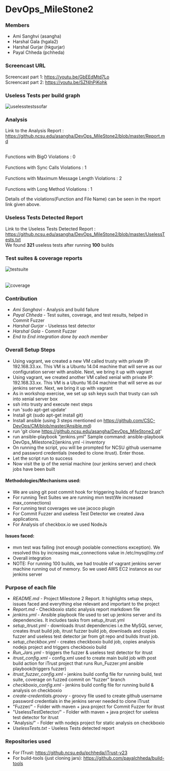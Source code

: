 # DevOps_MileStone2

### Members
   - Ami Sanghvi (asangha)
   - Harshal Gala (hgala2)
   - Harshal Gurjar (hkgurjar)
   - Payal Chheda (pchheda)

### Screencast URL
Screencast part 1: https://youtu.be/GbEEdMtd7Lo  <br/>
Screencast part 2: https://youtu.be/SZf4hPjKohk

### Useless Tests per build graph
![uselesstestssofar](https://media.github.ncsu.edu/user/5748/files/a1bdd284-c612-11e7-992a-e9f88e5fa731)

### Analysis
Link to the Analysis Report : https://github.ncsu.edu/asangha/DevOps_MileStone2/blob/master/Report.md

<br>Functions with BigO Violations : 0 </br>
<br>Functions with Sync Calls Violations  : 1 </br>
<br>Functions with Maximum Message Length Violations : 2 </br>
<br>Functions with Long Method Violations : 1 </br>

Details of the violations(Function and File Name) can be seen in the report link given above.

### Useless Tests Detected Report 
Link to the Useless Tests Detected Report : https://github.ncsu.edu/asangha/DevOps_MileStone2/blob/master/UselessTests.txt
<br/> We found **321** useless tests after running **100** builds

### Test suites & coverage reports
![testsuite](https://media.github.ncsu.edu/user/5748/files/41bfd9c4-b8fa-11e7-84de-e38196fb71c9)
<br/><br/><br/>
![coverage](https://media.github.ncsu.edu/user/5748/files/f8667346-b8f9-11e7-90b1-955083e17c08)


### Contribution
   - *Ami Sanghavi* - Analysis and build failure
   - *Payal Chheda* - Test suites, coverage, and test results, helped in Commit Fuzzer
   - *Harshal Gurjar* - Uselesss test detector
   - *Harshal Gala* - Commit Fuzzer
   - *End to End integration done by each member*

### Overall Setup Steps
   - Using vagrant, we created a new VM called trusty with private IP: 192.168.33.xx. This VM is a Ubuntu 14.04 machine that will serve as our configuration server with ansible. Next, we bring it up with vagrant
   - Using vagrant, we created another VM called xenial with private IP: 192.168.33.xx. This VM is a Ubuntu 16.04 machine that will serve as our jenkins server. Next, we bring it up with vagrant
   - As in workshop exercise, we set up ssh keys such that trusty can ssh into xenial server box
   - ssh into trusty and execute next steps
   - run 'sudo apt-get update'
   - Install git (sudo apt-get install git)
   - Install ansible (using 3 steps mentioned on https://github.com/CSC-DevOps/CM/blob/master/Ansible.md)
   - run 'git clone https://github.ncsu.edu/asangha/DevOps_MileStone2.git'
   - run ansible-playbook "jenkins.yml"
Sample command: ansible-playbook DevOps_Milestone2/jenkins.yml -i inventory
   - On running the script, you will be prompted for NCSU github username and password credentials (needed to clone itrust). Enter those.
   - Let the script run to success
   - Now visit the ip of the xenial machine (our jenkins server) and check jobs have been built

#### Methodologies/Mechanisms used:
   - We are using git post commit hook for triggering builds of fuzzer branch
   - For running Test Suites we are running mvn test(We increased max_connections)
   - For running test coverages we use jacoco plugin
   - For Commit Fuzzer and useless Test Detector we created Java applications.
   - For Analysis of checkbox.io we used NodeJs
     
#### Issues faced:
   - mvn test was failing (not enough poolable connections exception). We resolved this by increasing max_connections value in /etc/mysql/my.cnf
   - Overall integration
   - NOTE: For running 100 builds, we had trouble of vagrant jenkins server machine running out of memory. So we used AWS EC2 instance as our jenkins server
   
### Purpose of each file 
   - *README.md* - Project Milestone 2 Report. It highlights setup steps, issues faced and everything else relevant and important to the project
   - *Report.md* - Checkboxio static analysis report markdown file  
   - *jenkins.yml* - Ansible playbook file used to set up jenkins server and its dependencies. It includes tasks from setup_itrust.yml
   - *setup_itrust.yml* - downloads itrust dependencies i.e.the MySQL server, creates itrust build job, itrust fuzzer build job, downloads and copies fuzzer and useless test detector jar from git repo and builds itrust job.
   - *setup_checkbox.yml* - creates checkboxio build job, copies analysis nodejs project and triggers checkboxio build
   - *Run_Jars.yml* - triggers the fuzzer & useless test detector for itrust
   - *itrust_config.xml* - config.xml used to create main build job with post build action for iTrust project that runs Run_Fuzzer.yml ansible playbook(triggers fuzzer)
   - *itrust_fuzzer_config.xml* - jenkins build config file for running build, test suite, coverage on fuzzed commit on "fuzzer" branch
   - *checkboxio_config.xml* - jenkins build config file for running build & analysis on checkboxio
   - *create-credentials.groovy* - groovy file used to create github username password credentials in the jenkins server needed to clone iTrust
   - "Fuzzer/" - Folder with maven + java project for Commit Fuzzer for itrust
   - "UselessTestDetector/" - Folder with maven + java project for useless test detector for itrust
   - "Analysis/" - Folder with nodejs project for static analysis on checkboxio
   - *UselessTests.txt* - Useless Tests detected report
   
### Repositories used
   - For ITrust: https://github.ncsu.edu/pchheda/iTrust-v23
   - For build-tools (just cloning jars): https://github.com/payalchheda/build-tools
